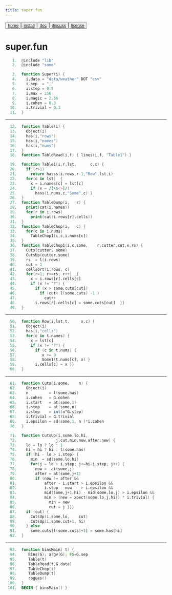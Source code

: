 ```yaml
---
title: super.fun
---
```



<button class="button button1"> 
	<a href="/fun/index">home</a> 
</button><button class="button button2"> 
	<a href="/fun/INSTALL">install</a>
</button><button class="button button1"> 
	<a href="/fun/ABOUT">doc</a> 
</button><button class="button button2"> 
	<a href="http://github.com/timm/fun/issues">discuss</a> 
</button><button class="button button1">
	<a href="/fun/LICENSE">license</a> 
</button><br>

# super.fun



```awk
   1.  @include "lib"
   2.  @include "some"
```

```awk
   3.  function Super(i) {
   4.    i.data = "data/weather" DOT "csv"
   5.    i.sep  = ","
   6.    i.step = 0.5
   7.    i.max = 256
   8.    i.magic = 2.56
   9.    i.cohen = 0.3
  10.    i.trivial = 0.3
  11.  }
```
-------------------------
```awk
  12.  function Table(i) {
  13.    Object(i)
  14.    has(i,"rows")
  15.    has(i,"names")
  16.    has(i,"nums") 
  17.  }
  18.  function TableRead(i,f) { lines(i,f, "Table1") }
```

```awk
  19.  function Table1(i,r,lst,      c,x) {
  20.    if (r>1)  
  21.      return hasss(i.rows,r-1,"Row",lst,i)
  22.    for(c in lst)  {
  23.      x = i.names[c] = lst[c]
  24.      if (x ~ /[\$<>]/) 
  25.        hass(i.nums,c,"Some",c) }
  26.  }
  27.  function TableDump(i,   r) {
  28.    print(cat(i.names))
  29.    for(r in i.rows)
  30.      print(cat(i.rows[r].cells)) 
  31.  }
  32.  function TableChop(i,   c) {
  33.    for(c in i.nums)  
  34.      TableChop1(i,c,i.nums[c]) 
  35.  }
  36.  function TableChop1(i,c,some,    r,cutter,cut,x,rs) {
  37.    Cuts(cutter, some)
  38.    CutsUp(cutter,some)
  39.    rs  = l(i.rows)
  40.    cut = 1
  41.    cellsort(i.rows, c)
  42.    for(r=1; r<=rs; r++)  {
  43.      x = i.rows[r].cells[c]
  44.      if (x != "?") {
  45.        if (x > some.cuts[cut]) 
  46.          if (cut< l(some.cuts) -1 )
  47.            cut++
  48.        i.rows[r].cells[c] = some.cuts[cut]  }}
  49.  }
```
_______________________________
```awk
  50.  function Row(i,lst,t,     x,c) {
  51.    Object(i)
  52.    has(i,"cells")
  53.    for(c in t.names) {
  54.      x = lst[c]
  55.      if (x != "?") {
  56.        if (c in t.nums) {
  57.           x += 0
  58.           Some1(t.nums[c], x) }
  59.        i.cells[c] = x }}
  60.  }
```
---------------------
```awk
  61.  function Cuts(i,some,    n) {
  62.    Object(i)
  63.    n         = l(some.has)
  64.    i.cohen   = G.cohen
  65.    i.start   = at(some,1)
  66.    i.stop    = at(some,n)
  67.    i.step    = int(n^G.step)
  68.    i.trivial = G.trivial 
  69.    i.epsilon = sd(some,1, n )*i.cohen
  70.  }
```

```awk
  71.  function CutsUp(i,some,lo,hi,       
  72.                 j,cut,min,now,after,new) {
  73.    lo = lo ? lo : 1
  74.    hi = hi ? hi : l(some.has)
  75.    if (hi - lo > i.step) {
  76.      min  = sd(some,lo,hi)
  77.      for(j = lo + i.step; j<=hi-i.step; j++) {
  78.        now =  at(some,j)
  79.        after = at(some,j+1)
  80.        if (now != after && 
  81.            after - i.start > i.epsilon && 
  82.            i.stop - now    > i.epsilon &&
  83.            mid(some,j+1,hi) - mid(some,lo,j) > i.epsilon && 
  84.            min > (new = xpect(some,lo,j,hi)) * i.trivial) {
  85.              min = new
  86.              cut = j }}}
  87.    if (cut) {
  88.      CutsUp(i,some,lo,    cut)
  89.      CutsUp(i,some,cut+1, hi)
  90.    } else 
  91.      some.cuts[l(some.cuts)+1] = some.has[hi] 
  92.  }
```
---------------------
```awk
  93.  function binsMain( t) { 
  94.     Bins(G); argv(G); FS=G.sep 
  95.     Table(t)
  96.     TableRead(t,G.data)
  97.     TableChop(t)
  98.     TableDump(t)
  99.     rogues()
 100.  }
 101.  BEGIN { binsMain() }
```
